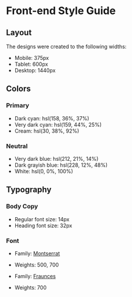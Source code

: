# Front-end Style Guide

## Layout

The designs were created to the following widths:

- Mobile: 375px
- Tablet: 600px
- Desktop: 1440px

## Colors

### Primary

- Dark cyan: hsl(158, 36%, 37%)
- Very dark cyan: hsl(159, 44%, 25%)
- Cream: hsl(30, 38%, 92%)

### Neutral

- Very dark blue: hsl(212, 21%, 14%)
- Dark grayish blue: hsl(228, 12%, 48%)
- White: hsl(0, 0%, 100%)

## Typography

### Body Copy

- Regular font size: 14px
- Heading font size: 32px

### Font

- Family: [Montserrat](https://fonts.google.com/specimen/Montserrat)
- Weights: 500, 700

- Family: [Fraunces](https://fonts.google.com/specimen/Fraunces)
- Weights: 700
